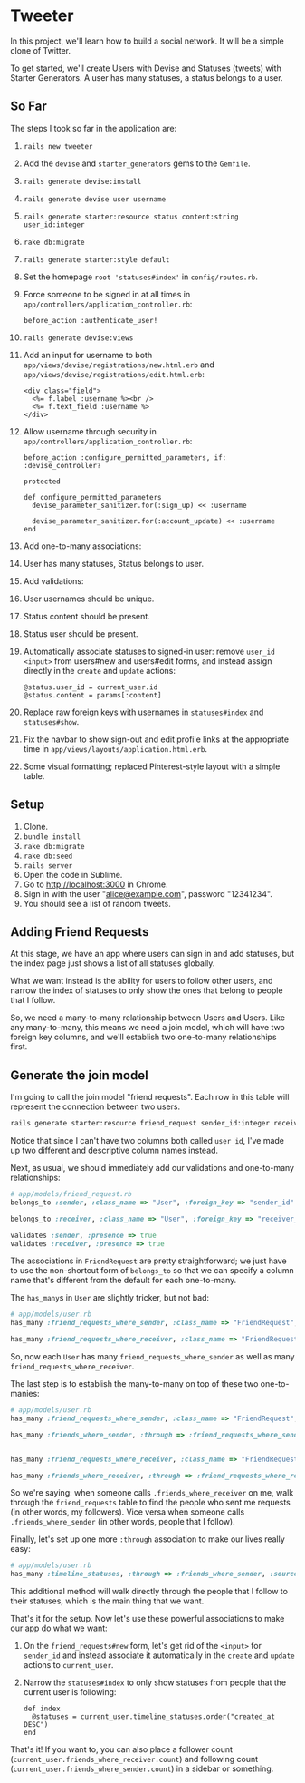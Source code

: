 # Tweeter

In this project, we'll learn how to build a social network. It will be a simple clone of Twitter.

To get started, we'll create Users with Devise and Statuses (tweets) with Starter Generators. A user has many statuses, a status belongs to a user.

## So Far

The steps I took so far in the application are:

 1. `rails new tweeter`
 1. Add the `devise` and `starter_generators` gems to the `Gemfile`.
 1. `rails generate devise:install`
 1. `rails generate devise user username`
 1. `rails generate starter:resource status content:string user_id:integer`
 1. `rake db:migrate`
 1. `rails generate starter:style default`
 1. Set the homepage `root 'statuses#index'` in `config/routes.rb`.
 1. Force someone to be signed in at all times in `app/controllers/application_controller.rb`:

        before_action :authenticate_user!

 1. `rails generate devise:views`
 1. Add an input for username to both `app/views/devise/registrations/new.html.erb` and `app/views/devise/registrations/edit.html.erb`:

        <div class="field">
          <%= f.label :username %><br />
          <%= f.text_field :username %>
        </div>

 1. Allow username through security in `app/controllers/application_controller.rb`:

        before_action :configure_permitted_parameters, if: :devise_controller?

        protected

        def configure_permitted_parameters
          devise_parameter_sanitizer.for(:sign_up) << :username

          devise_parameter_sanitizer.for(:account_update) << :username
        end

 1. Add one-to-many associations:
  1. User has many statuses, Status belongs to user.
 1. Add validations:
  1. User usernames should be unique.
  1. Status content should be present.
  1. Status user should be present.
 1. Automatically associate statuses to signed-in user: remove `user_id` `<input>` from users#new and users#edit forms, and instead assign directly in the `create` and `update` actions:

        @status.user_id = current_user.id
        @status.content = params[:content]

 1. Replace raw foreign keys with usernames in `statuses#index` and `statuses#show`.
 1. Fix the navbar to show sign-out and edit profile links at the appropriate time in `app/views/layouts/application.html.erb`.
 1. Some visual formatting; replaced Pinterest-style layout with a simple table.

## Setup

 1. Clone.
 1. `bundle install`
 1. `rake db:migrate`
 1. `rake db:seed`
 1. `rails server`
 1. Open the code in Sublime.
 1. Go to [http://localhost:3000](http://localhost:3000) in Chrome.
 1. Sign in with the user "alice@example.com", password "12341234".
 1. You should see a list of random tweets.

## Adding Friend Requests

At this stage, we have an app where users can sign in and add statuses, but the index page just shows a list of all statuses globally.

What we want instead is the ability for users to follow other users, and narrow the index of statuses to only show the ones that belong to people that I follow.

So, we need a many-to-many relationship between Users and Users. Like any many-to-many, this means we need a join model, which will have two foreign key columns, and we'll establish two one-to-many relationships first.

## Generate the join model

I'm going to call the join model "friend requests". Each row in this table will represent the connection between two users.

```bash
rails generate starter:resource friend_request sender_id:integer receiver_id:integer
```

Notice that since I can't have two columns both called `user_id`, I've made up two different and descriptive column names instead.

Next, as usual, we should immediately add our validations and one-to-many relationships:

```ruby
# app/models/friend_request.rb
belongs_to :sender, :class_name => "User", :foreign_key => "sender_id"

belongs_to :receiver, :class_name => "User", :foreign_key => "receiver_id"

validates :sender, :presence => true
validates :receiver, :presence => true
```

The associations in `FriendRequest` are pretty straightforward; we just have to use the non-shortcut form of `belongs_to` so that we can specify a column name that's different from the default for each one-to-many.

The `has_many`s in `User` are slightly tricker, but not bad:

```ruby
# app/models/user.rb
has_many :friend_requests_where_sender, :class_name => "FriendRequest", :foreign_key => "sender_id"

has_many :friend_requests_where_receiver, :class_name => "FriendRequest", :foreign_key => "receiver_id"
```

So, now each `User` has many `friend_requests_where_sender` as well as many `friend_requests_where_receiver`.

The last step is to establish the many-to-many on top of these two one-to-manies:

```ruby
# app/models/user.rb
has_many :friend_requests_where_sender, :class_name => "FriendRequest", :foreign_key => "sender_id"

has_many :friends_where_sender, :through => :friend_requests_where_sender, :source => :receiver


has_many :friend_requests_where_receiver, :class_name => "FriendRequest", :foreign_key => "receiver_id"

has_many :friends_where_receiver, :through => :friend_requests_where_receiver, :source => :sender
```

So we're saying: when someone calls `.friends_where_receiver` on me, walk through the `friend_requests` table to find the people who sent me requests (in other words, my followers). Vice versa when someone calls `.friends_where_sender` (in other words, people that I follow).

Finally, let's set up one more `:through` association to make our lives really easy:


```ruby
# app/models/user.rb
has_many :timeline_statuses, :through => :friends_where_sender, :source => :statuses
```

This additional method will walk directly through the people that I follow to their statuses, which is the main thing that we want.

That's it for the setup. Now let's use these powerful associations to make our app do what we want:

 1. On the `friend_requests#new` form, let's get rid of the `<input>` for `sender_id` and instead associate it automatically in the `create` and `update` actions to `current_user`.
 1. Narrow the `statuses#index` to only show statuses from people that the current user is following:

        def index
          @statuses = current_user.timeline_statuses.order("created_at DESC")
        end

That's it! If you want to, you can also place a follower count (`current_user.friends_where_receiver.count`) and following count (`current_user.friends_where_sender.count`) in a sidebar or something.
